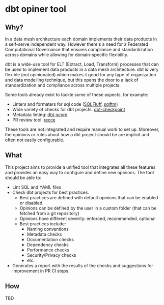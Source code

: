 # dbt opiner tool

## Why?

In a data mesh architecture each domain implements their data products in a self-serve independent way. However there's a need for a Federated Computational Governance that ensures compliance and standardization across domains while allowing for domain-specific flexibility.

dbt is a wide-use tool for ELT (Extract, Load, Transform) processes that can be used to implement data products in a data mesh architecture. dbt is very flexible (not opinionated) which makes it good for any type of organization and data modelling technique, but this opens the door to a lack of standardization and compliance across multiple projects.

Some tools already exist to tackle some of these aspects, for example:
- Linters and formaters for sql code ([SQLFluff](https://github.com/sqlfluff/sqlfluff/), [sqlftm](https://github.com/tconbeer/sqlfmt))
- Wide variety of checks for dbt projects: [dbt-checkpoint](https://github.com/dbt-checkpoint/dbt-checkpoint)
- Metadata linting: [dbt-score](https://dbt-score.picnic.tech/)
- PR review tool: [recce](https://github.com/datarecce/recce)

These tools are not integrated and require manual work to set up. Moreover, the opinions or rules about how a dbt project should be are implicit and often not easily configurable.

## What
This project aims to provide a unified tool that integrates all these features and provides an easy way to configure and define new opinions. The tool should be able to:
- Lint SQL and YAML files
- Check dbt projects for best practices. 
  - Best practices are defined with default opinions that can be enabled or disabled. 
  - Opinions can be defined by the user in a custom folder (that can be fetched from a git repository)
  - Opinions have different severity: enforced, recommended, optional
  - Best practices include:
    - Naming conventions
    - Metadata checks
    - Documentation checks
    - Dependency checks
    - Performance checks
    - Security/Privacy checks
    - etc.
- Generates a report with the results of the checks and suggestions for improvement in PR CI steps.

## How
TBD